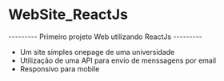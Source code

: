 # WebSite_ReactJs

--------- Primeiro projeto Web utilizando ReactJs ---------

* Um site simples onepage de uma universidade
* Utilização de uma API para envio de menssagens por email
* Responsivo para mobile
  
